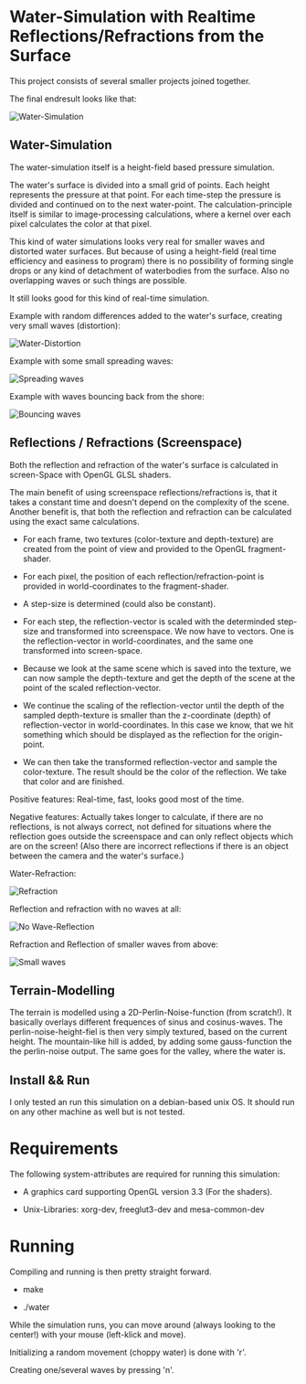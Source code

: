 # Water-Simulation with Realtime Reflections/Refractions from the Surface
This project consists of several smaller projects joined together.

The final endresult looks like that:

![Water-Simulation](https://github.com/MauriceGit/Water_Simulation/blob/master/Screenshots/finished3.png "Water-Simulation with reflections/refractions")

## **Water-Simulation**

The water-simulation itself is a height-field based pressure simulation.

The water's surface is divided into a small grid of points. Each height represents
the pressure at that point. For each time-step the pressure is divided and continued on to
the next water-point. The calculation-principle itself is similar to image-processing calculations,
where a kernel over each pixel calculates the color at that pixel.

This kind of water simulations looks very real for smaller waves and distorted water surfaces.
But because of using a height-field (real time efficiency and easiness to program) there is no
possibility of forming single drops or any kind of detachment of waterbodies from the surface.
Also no overlapping waves or such things are possible.

It still looks good for this kind of real-time simulation.

Example with random differences added to the water's surface, creating very small waves (distortion):

![Water-Distortion](https://github.com/MauriceGit/Water_Simulation/blob/master/Screenshots/finished6.png "Small distortions")

Example with some small spreading waves:

![Spreading waves](https://github.com/MauriceGit/Water_Simulation/blob/master/Screenshots/finished7.png "Spreading waves")

Example with waves bouncing back from the shore:

![Bouncing waves](https://github.com/MauriceGit/Water_Simulation/blob/master/Screenshots/finished1.png "Waves bouncing from the shore")


## **Reflections / Refractions (Screenspace)**

Both the reflection and refraction of the water's surface is calculated in screen-Space with OpenGL GLSL shaders.

The main benefit of using screenspace reflections/refractions is, that it takes a constant time and doesn't depend
on the complexity of the scene. Another benefit is, that both the reflection and refraction can be calculated using
the exact same calculations.

- For each frame, two textures (color-texture and depth-texture) are created from the point of view and provided to the
  OpenGL fragment-shader.

- For each pixel, the position of each reflection/refraction-point is provided in world-coordinates to the fragment-shader.

- A step-size is determined (could also be constant).

- For each step, the reflection-vector is scaled with the determinded step-size and transformed into screenspace.
  We now have to vectors. One is the reflection-vector in world-coordinates, and the same one transformed into screen-space.

- Because we look at the same scene which is saved into the texture, we can now sample the depth-texture and get the depth
  of the scene at the point of the scaled reflection-vector.

- We continue the scaling of the reflection-vector until the depth of the sampled depth-texture is smaller than the
  z-coordinate (depth) of reflection-vector in world-coordinates. In this case we know, that we hit something which should
  be displayed as the reflection for the origin-point.

- We can then take the transformed reflection-vector and sample the color-texture. The result should be the color of the
  reflection. We take that color and are finished.

Positive features: Real-time, fast, looks good most of the time.

Negative features: Actually takes longer to calculate, if there are no reflections, is not always correct, not defined
for situations where the reflection goes outside the screenspace and can only reflect objects which are on the screen!
(Also there are incorrect reflections if there is an object between the camera and the water's surface.)

Water-Refraction:

![Refraction](https://github.com/MauriceGit/Water_Simulation/blob/master/Screenshots/finished2.png "Water-Refraction looking good!")

Reflection and refraction with no waves at all:

![No Wave-Reflection](https://github.com/MauriceGit/Water_Simulation/blob/master/Screenshots/finished5.png "Water-Reflection, no waves")

Refraction and Reflection of smaller waves from above:

![Small waves](https://github.com/MauriceGit/Water_Simulation/blob/master/Screenshots/finished4.png "Water-Refraction/Reflection with small waves")

## **Terrain-Modelling**

The terrain is modelled using a 2D-Perlin-Noise-function (from scratch!).
It basically overlays different frequences of sinus and cosinus-waves.
The perlin-noise-height-fiel is then very simply textured, based on the current height.
The mountain-like hill is added, by adding some gauss-function the the perlin-noise output.
The same goes for the valley, where the water is.

## **Install && Run**

I only tested an run this simulation on a debian-based unix OS. It should run on any other machine as well but is not
tested.

# **Requirements**

The following system-attributes are required for running this simulation:

- A graphics card supporting OpenGL version 3.3 (For the shaders).

- Unix-Libraries: xorg-dev, freeglut3-dev and mesa-common-dev

# **Running**

Compiling and running is then pretty straight forward.

- make

- ./water

While the simulation runs, you can move around (always looking to the center!) with your mouse (left-klick and move).

Initializing a random movement (choppy water) is done with 'r'.

Creating one/several waves by pressing 'n'.















